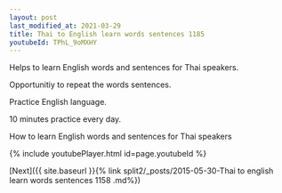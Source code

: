 ```yaml
---
layout: post
last_modified_at: 2021-03-29
title: Thai to English learn words sentences 1185 
youtubeId: TPhL_9oMXHY
---
```

 
 
Helps to learn English words and sentences for Thai speakers.

Opportunitiy to repeat the words sentences. 

Practice English language. 
 
10 minutes practice every day. 
 
How to learn English words and sentences for Thai speakers 
 
{% include youtubePlayer.html id=page.youtubeId %}
 
 
[Next]({{ site.baseurl }}{% link  split2/_posts/2015-05-30-Thai to english learn words sentences 1158 .md%})
 
